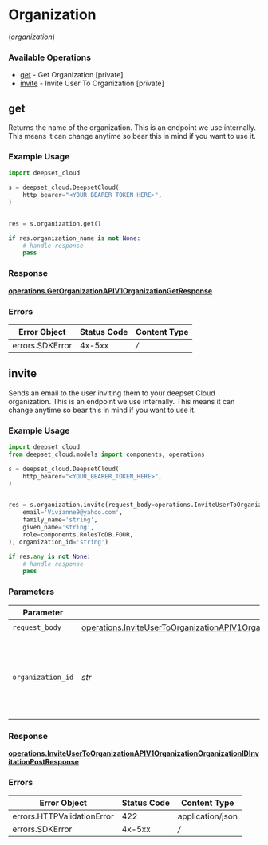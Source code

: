 # Organization
(*organization*)

### Available Operations

* [get](#get) - Get Organization [private]
* [invite](#invite) - Invite User To Organization [private]

## get

Returns the name of the organization. This is an endpoint we use internally. This means it can change anytime so bear this in mind if you want to use it.

### Example Usage

```python
import deepset_cloud

s = deepset_cloud.DeepsetCloud(
    http_bearer="<YOUR_BEARER_TOKEN_HERE>",
)


res = s.organization.get()

if res.organization_name is not None:
    # handle response
    pass
```


### Response

**[operations.GetOrganizationAPIV1OrganizationGetResponse](../../models/operations/getorganizationapiv1organizationgetresponse.md)**
### Errors

| Error Object    | Status Code     | Content Type    |
| --------------- | --------------- | --------------- |
| errors.SDKError | 4x-5xx          | */*             |

## invite

Sends an email to the user inviting them to your deepset Cloud organization. This is an endpoint we use internally. This means it can change anytime so bear this in mind if you want to use it.

### Example Usage

```python
import deepset_cloud
from deepset_cloud.models import components, operations

s = deepset_cloud.DeepsetCloud(
    http_bearer="<YOUR_BEARER_TOKEN_HERE>",
)


res = s.organization.invite(request_body=operations.InviteUserToOrganizationAPIV1OrganizationOrganizationIDInvitationPostInvitationRequest(
    email='Vivianne9@yahoo.com',
    family_name='string',
    given_name='string',
    role=components.RolesToDB.FOUR,
), organization_id='string')

if res.any is not None:
    # handle response
    pass
```

### Parameters

| Parameter                                                                                                                                                                                                              | Type                                                                                                                                                                                                                   | Required                                                                                                                                                                                                               | Description                                                                                                                                                                                                            |
| ---------------------------------------------------------------------------------------------------------------------------------------------------------------------------------------------------------------------- | ---------------------------------------------------------------------------------------------------------------------------------------------------------------------------------------------------------------------- | ---------------------------------------------------------------------------------------------------------------------------------------------------------------------------------------------------------------------- | ---------------------------------------------------------------------------------------------------------------------------------------------------------------------------------------------------------------------- |
| `request_body`                                                                                                                                                                                                         | [operations.InviteUserToOrganizationAPIV1OrganizationOrganizationIDInvitationPostInvitationRequest](../../models/operations/inviteusertoorganizationapiv1organizationorganizationidinvitationpostinvitationrequest.md) | :heavy_check_mark:                                                                                                                                                                                                     | N/A                                                                                                                                                                                                                    |
| `organization_id`                                                                                                                                                                                                      | *str*                                                                                                                                                                                                                  | :heavy_check_mark:                                                                                                                                                                                                     | A unique identifier of the organization. You can obtain it from Get Organization.                                                                                                                                      |


### Response

**[operations.InviteUserToOrganizationAPIV1OrganizationOrganizationIDInvitationPostResponse](../../models/operations/inviteusertoorganizationapiv1organizationorganizationidinvitationpostresponse.md)**
### Errors

| Error Object               | Status Code                | Content Type               |
| -------------------------- | -------------------------- | -------------------------- |
| errors.HTTPValidationError | 422                        | application/json           |
| errors.SDKError            | 4x-5xx                     | */*                        |
